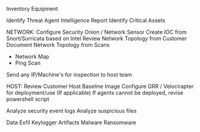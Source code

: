 
Inventory Equipment


Identify Threat Agent
Intelligence Report
Identify Critical Assets

NETWORK:
Configure Security Onion / Network Sensor
Create IOC from Snort/Surricata based on Intel
Review Network Topology from Customer
Document Network Topology from Scans
- Network Map
- Ping Scan

Send any IP/Machine's for inspection to host team

HOST:
Review Customer Host Baseline Image
Configure GRR / Velocirapter for deployment/use (If applicable)
If agents cannot be deployed, revise powershell script

Analyze security event logs
Analyze suspicious files

Data Exfil
Keylogger Artifacts
Malware
Ransomware

